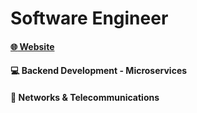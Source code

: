 # Software Engineer

#### [:globe_with_meridians: Website ](https://danieljacales.com/ "Website")
#### :computer:  Backend Development - Microservices
#### :satellite: Networks & Telecommunications
